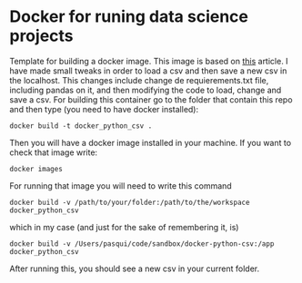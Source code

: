 # Docker for runing data science projects 
Template for building a docker image.
This image is based on [this](https://towardsdatascience.com/beginners-guide-to-data-science-python-docker-3181fd321a5c) article. I have made small tweaks in order to load a csv and then save a new csv in the localhost. This changes include change de requierements.txt file, including pandas on it, and then modifying the code to load, change and save a csv. For building this container go to the folder that contain this repo and then type (you need to have docker installed):
```
docker build -t docker_python_csv .
```
Then you will have a docker image installed in your machine. If you want to check that image write:
```
docker images
```
For running that image you will need to write this command
```
docker build -v /path/to/your/folder:/path/to/the/workspace docker_python_csv
```
which in my case (and just for the sake of remembering it, is)
```
docker build -v /Users/pasqui/code/sandbox/docker-python-csv:/app docker_python_csv
```
After running this, you should see a new csv in your current folder. 
